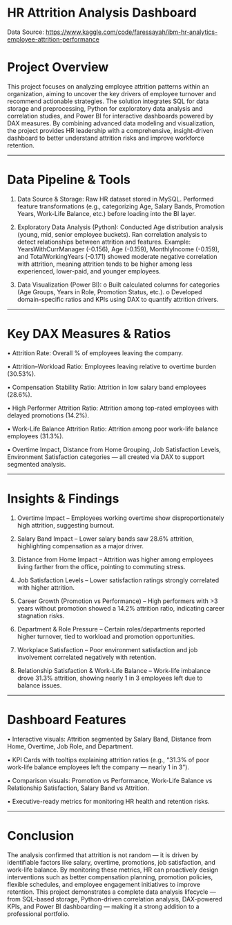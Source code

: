 # HR Attrition Analysis Dashboard

Data Source: https://www.kaggle.com/code/faressayah/ibm-hr-analytics-employee-attrition-performance

# Project Overview

This project focuses on analyzing employee attrition patterns within an organization, aiming to uncover the key drivers of employee turnover and recommend actionable strategies. The solution integrates SQL for data storage and preprocessing, Python for exploratory data analysis and correlation studies, and Power BI for interactive dashboards powered by DAX measures.
By combining advanced data modeling and visualization, the project provides HR leadership with a comprehensive, insight-driven dashboard to better understand attrition risks and improve workforce retention.
________________________________________

# Data Pipeline & Tools

1.	Data Source & Storage:
   Raw HR dataset stored in MySQL.
   Performed feature transformations (e.g., categorizing Age, Salary Bands, Promotion Years, Work-Life Balance, etc.) before loading into the BI layer.

2.	Exploratory Data Analysis (Python):
   Conducted Age distribution analysis (young, mid, senior employee buckets).
   Ran correlation analysis to detect relationships between attrition and features.
   Example: YearsWithCurrManager (-0.156), Age (-0.159), MonthlyIncome (-0.159), and TotalWorkingYears (-0.171) showed moderate negative correlation with attrition, meaning attrition tends to be higher among less experienced, lower-paid, and younger employees.

3.	Data Visualization (Power BI):
   o	Built calculated columns for categories (Age Groups, Years in Role, Promotion Status, etc.).
   o	Developed domain-specific ratios and KPIs using DAX to quantify attrition drivers.
________________________________________
# Key DAX Measures & Ratios

   •	Attrition Rate: Overall % of employees leaving the company.

   •	Attrition–Workload Ratio: Employees leaving relative to overtime burden (30.53%).

   •	Compensation Stability Ratio: Attrition in low salary band employees (28.6%).

   •	High Performer Attrition Ratio: Attrition among top-rated employees with delayed promotions (14.2%).

   •	Work-Life Balance Attrition Ratio: Attrition among poor work-life balance employees (31.3%).

   •	Overtime Impact, Distance from Home Grouping, Job Satisfaction Levels, Environment Satisfaction categories — all created via DAX to support segmented analysis.

________________________________________
# Insights & Findings

   1.	Overtime Impact – Employees working overtime show disproportionately high attrition, suggesting burnout.
   
   2.	Salary Band Impact – Lower salary bands saw 28.6% attrition, highlighting compensation as a major driver.
   
   3.	Distance from Home Impact – Attrition was higher among employees living farther from the office, pointing to commuting stress.
   
   4.	Job Satisfaction Levels – Lower satisfaction ratings strongly correlated with higher attrition.
   
   5.	Career Growth (Promotion vs Performance) – High performers with >3 years without promotion showed a 14.2% attrition ratio, indicating career stagnation risks.
    
   6.	Department & Role Pressure – Certain roles/departments reported higher turnover, tied to workload and promotion opportunities.
    
   7.	Workplace Satisfaction – Poor environment satisfaction and job involvement correlated negatively with retention.
    
   8.	Relationship Satisfaction & Work-Life Balance – Work-life imbalance drove 31.3% attrition, showing nearly 1 in 3 employees left due to balance issues.
________________________________________
# Dashboard Features

   •	Interactive visuals: Attrition segmented by Salary Band, Distance from Home, Overtime, Job Role, and Department.

   •	KPI Cards with tooltips explaining attrition ratios (e.g., “31.3% of poor work-life balance employees left the company — nearly 1 in 3”).

   •	Comparison visuals: Promotion vs Performance, Work-Life Balance vs Relationship Satisfaction, Salary Band vs Attrition.

   •	Executive-ready metrics for monitoring HR health and retention risks.
________________________________________
# Conclusion

The analysis confirmed that attrition is not random — it is driven by identifiable factors like salary, overtime, promotions, job satisfaction, and work-life balance. By monitoring these metrics, HR can proactively design interventions such as better compensation planning, promotion policies, flexible schedules, and employee engagement initiatives to improve retention.
This project demonstrates a complete data analysis lifecycle — from SQL-based storage, Python-driven correlation analysis, DAX-powered KPIs, and Power BI dashboarding — making it a strong addition to a professional portfolio.

